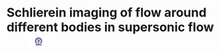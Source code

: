 # Schlierein imaging of flow around different bodies in supersonic flow  &nbsp; &nbsp; &nbsp; &nbsp; &nbsp; &nbsp; <img src="./images/iitkgp.png" width="8%" />
